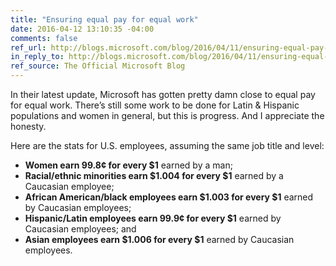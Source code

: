 ```yaml
---
title: "Ensuring equal pay for equal work"
date: 2016-04-12 13:10:35 -04:00
comments: false
ref_url: http://blogs.microsoft.com/blog/2016/04/11/ensuring-equal-pay-equal-work/#sm.001oh58x8usfddx11gd2e9bpq28if
in_reply_to: http://blogs.microsoft.com/blog/2016/04/11/ensuring-equal-pay-equal-work/#sm.001oh58x8usfddx11gd2e9bpq28if
ref_source: The Official Microsoft Blog
---
```


In their latest update, Microsoft has gotten pretty damn close to equal pay for equal work. There’s still some work to be done for Latin & Hispanic populations and women in general, but this is progress. And I appreciate the honesty.

Here are the stats for U.S. employees, assuming the same job title and level:

* **Women earn 99.8¢ for every $1** earned by a man;
* **Racial/ethnic minorities earn $1.004 for every $1** earned by a Caucasian employee;
* **African American/black employees earn $1.003 for every $1** earned by Caucasian employees;
* **Hispanic/Latin employees earn 99.9¢ for every $1** earned by Caucasian employees; and
* **Asian employees earn $1.006 for every $1** earned by Caucasian employees.